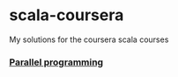# scala-coursera

My solutions for the coursera scala courses

### [Parallel programming](parprog1)
